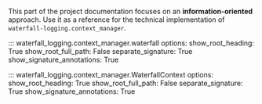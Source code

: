 This part of the project documentation focuses on
an **information-oriented** approach. Use it as a
reference for the technical implementation of
`waterfall-logging.context_manager`.


::: waterfall_logging.context_manager.waterfall
    options:
      show_root_heading: True
      show_root_full_path: False
      separate_signature: True
      show_signature_annotations: True

::: waterfall_logging.context_manager.WaterfallContext
    options:
      show_root_heading: True
      show_root_full_path: False
      separate_signature: True
      show_signature_annotations: True

